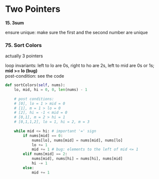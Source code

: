 # Two Pointers

**15. 3sum**

ensure unique: make sure the first and the second number are unique

### 

### 75. Sort Colors

actually 3 pointers

loop invariants: left to lo are 0s, right to ho are 2s, left to mid are 0s or 1s; **mid &gt;= lo \(bug\)**  
post-condition: see the code

```python
def sortColors(self, nums):
    lo, mid, hi = 0, 0, len(nums) - 1
    
    # post conditions:
    # [0], lo = 1 > mid = 0
    # [1], m = 1 > lo = 0
    # [2], hi = -1 < mid = 0
    # [0,1], m = 2 > hi = 1
    # [0,1,1,2], lo = 1, hi = 2, m = 3
    
    while mid <= hi: # important '=' sign
        if nums[mid] == 0:
            nums[lo], nums[mid] = nums[mid], nums[lo]
            lo += 1
            mid += 1 # bug: elements to the left of mid <= 1
        elif nums[mid] == 2:
            nums[mid], nums[hi] = nums[hi], nums[mid]
            hi -= 1
        else:
            mid += 1
```

